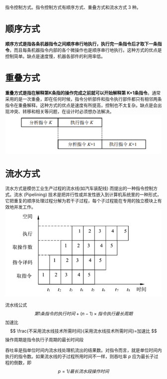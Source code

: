 指令控制方式。指令控制方式有顺序方式、重叠方式和流水方式 3 种。

# 顺序方式

**顺序方式是指各条机器指令之间顺序串行地执行，执行完一条指令后才取下一条指令**，而且每条机器指令内部的各个微操作也是顺序串行地执行。这种方式的优点是控制简单。缺点是速度慢，机器各部件的利用率低。

# 重叠方式

**重叠方式是指在解释第K条指的操作完成之前就可以开始解释第 K+1条指令**。通常采用的是一次重叠，即在任何时候，指令分析部件和指令执行部件都只有相邻两条指令在重叠解释。这种方式的优点是速度有所提高，控制也不太复杂。缺点是会出现冲突、转移和相关等问题，在设计时必须想办法解决。
![](attachment/Pasted%20image%2020231004151718.png)
# 流水方式
流水方式是模仿工业生产过程的流水线(如汽车装配线) 而提出的一种指令控制方式。流水 (Pipelining) 技术是把并行性或并发性嵌入到计算机系统里的一种形式，它把重复的顺序处理过程分解为若干子过程，每个子过程能在专用的独立模块上有效地并发工作。
![](attachment/Pasted%20image%2020231004151853.png)

流水线公式
$$
第1条指令的执行时间+(n-1)×指令执行最长周期
$$
加速比
$$
\frac{不采用流水线技术所需时间}{采用流水线技术所需时间}=加速比
$$
操作周期是指令执行子周期的最长时间段

吞吐率是指单位时间内流水线处理机流出的结果数。对指令而言，就是单位时间内执行的指令数。如果流水线的子过程所用时间不一样，则吞吐率 $p$ 应为最长子过程的倒数，即
$$
p=1/最长流水段操作时间
$$